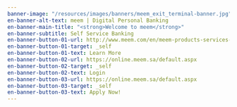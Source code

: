 ```yaml
---
banner-image: "/resources/images/banners/meem_exit_terminal-banner.jpg"
en-banner-alt-text: meem | Digital Personal Banking
en-banner-main-title: "<strong>Welcome to meem</strong>"
en-banner-subtitle: Self Service Banking
en-banner-button-01-url: http://www.meem.com/en/meem-products-services-en.html
en-banner-button-01-target: _self
en-banner-button-01-text: Learn More
en-banner-button-02-url: https://online.meem.sa/default.aspx
en-banner-button-02-target: _self
en-banner-button-02-text: Login
en-banner-button-03-url: https://online.meem.sa/default.aspx
en-banner-button-03-target: _self
en-banner-button-03-text: Apply Now!
---
```


